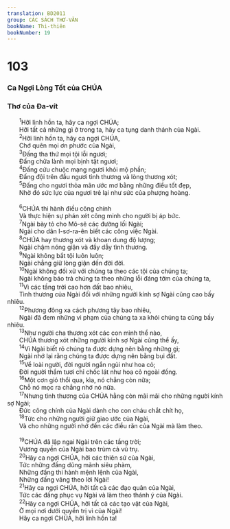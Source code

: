 ```yaml
---
translation: BD2011
group: CÁC SÁCH THƠ-VĂN
bookName: Thi-thiên 
bookNumber: 19
---
```


<div class="title"><h1>103</h1><h3>Ca Ngợi Lòng Tốt của CHÚA</h3><h3>Thơ của Ða-vít</h3></div>
<span class="verse thi_103_1">  <sup>1</sup>Hỡi linh hồn ta, hãy ca ngợi CHÚA;<br/>  Hỡi tất cả những gì ở trong ta, hãy ca tụng danh thánh của Ngài.<br/></span>
<span class="verse thi_103_2">  <sup>2</sup>Hỡi linh hồn ta, hãy ca ngợi CHÚA,<br/>  Chớ quên mọi ơn phước của Ngài,<br/></span>
<span class="verse thi_103_3">  <sup>3</sup>Ðấng tha thứ mọi tội lỗi ngươi;<br/>  Ðấng chữa lành mọi bịnh tật ngươi;<br/></span>
<span class="verse thi_103_4">  <sup>4</sup>Ðấng cứu chuộc mạng ngươi khỏi mộ phần;<br/>  Ðấng đội trên đầu ngươi tình thương và lòng thương xót;<br/></span>
<span class="verse thi_103_5">  <sup>5</sup>Ðấng cho ngươi thỏa mãn ước mơ bằng những điều tốt đẹp,<br/>  Nhờ đó sức lực của ngươi trẻ lại như sức của phượng hoàng.<br/><br/></span>
<span class="verse thi_103_6">  <sup>6</sup>CHÚA thi hành điều công chính<br/>  Và thực hiện sự phán xét công minh cho người bị áp bức.<br/></span>
<span class="verse thi_103_7">  <sup>7</sup>Ngài bày tỏ cho Mô-sê các đường lối Ngài;<br/>  Ngài cho dân I-sơ-ra-ên biết các công việc Ngài.<br/></span>
<span class="verse thi_103_8">  <sup>8</sup>CHÚA hay thương xót và khoan dung độ lượng;<br/>  Ngài chậm nóng giận và đầy dẫy tình thương.<br/></span>
<span class="verse thi_103_9">  <sup>9</sup>Ngài không bắt tội luôn luôn;<br/>  Ngài chẳng giữ lòng giận đến đời đời.<br/></span>
<span class="verse thi_103_10">  <sup>10</sup>Ngài không đối xử với chúng ta theo các tội của chúng ta;<br/>  Ngài không báo trả chúng ta theo những lỗi đáng tởm của chúng ta,<br/></span>
<span class="verse thi_103_11">  <sup>11</sup>Vì các tầng trời cao hơn đất bao nhiêu,<br/>  Tình thương của Ngài đối với những người kính sợ Ngài cũng cao bấy nhiêu.<br/></span>
<span class="verse thi_103_12">  <sup>12</sup>Phương đông xa cách phương tây bao nhiêu,<br/>  Ngài đã đem những vi phạm của chúng ta xa khỏi chúng ta cũng bấy nhiêu.<br/></span>
<span class="verse thi_103_13">  <sup>13</sup>Như người cha thương xót các con mình thể nào,<br/>  CHÚA thương xót những người kính sợ Ngài cũng thể ấy,<br/></span>
<span class="verse thi_103_14">  <sup>14</sup>Vì Ngài biết rõ chúng ta được dựng nên bằng những gì;<br/>  Ngài nhớ lại rằng chúng ta được dựng nên bằng bụi đất.<br/></span>
<span class="verse thi_103_15">  <sup>15</sup>Về loài người, đời người ngắn ngủi như hoa cỏ;<br/>  Ðời người thắm tươi chỉ chốc lát như hoa cỏ ngoài đồng.<br/></span>
<span class="verse thi_103_16">  <sup>16</sup>Một cơn gió thổi qua, kìa, nó chẳng còn nữa;<br/>  Chỗ nó mọc ra chẳng nhớ nó nữa.<br/></span>
<span class="verse thi_103_17">  <sup>17</sup>Nhưng tình thương của CHÚA hằng còn mãi mãi cho những người kính sợ Ngài;<br/>  Ðức công chính của Ngài dành cho con cháu chắt chít họ,<br/></span>
<span class="verse thi_103_18">  <sup>18</sup>Tức cho những người giữ giao ước của Ngài,<br/>  Và cho những người nhớ đến các điều răn của Ngài mà làm theo.<br/><br/></span>
<span class="verse thi_103_19">  <sup>19</sup>CHÚA đã lập ngai Ngài trên các tầng trời;<br/>  Vương quyền của Ngài bao trùm cả vũ trụ.<br/></span>
<span class="verse thi_103_20">  <sup>20</sup>Hãy ca ngợi CHÚA, hỡi các thiên sứ của Ngài,<br/>  Tức những đấng dũng mãnh siêu phàm,<br/>  Những đấng thi hành mệnh lệnh của Ngài,<br/>  Những đấng vâng theo lời Ngài!<br/></span>
<span class="verse thi_103_21">  <sup>21</sup>Hãy ca ngợi CHÚA, hỡi tất cả các đạo quân của Ngài,<br/>  Tức các đấng phục vụ Ngài và làm theo thánh ý của Ngài.<br/></span>
<span class="verse thi_103_22">  <sup>22</sup>Hãy ca ngợi CHÚA, hỡi tất cả các tạo vật của Ngài,<br/>  Ở mọi nơi dưới quyền trị vì của Ngài!<br/>  Hãy ca ngợi CHÚA, hỡi linh hồn ta!<br/></span>
